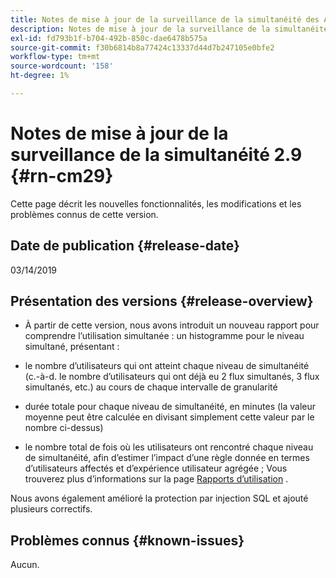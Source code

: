 ```yaml
---
title: Notes de mise à jour de la surveillance de la simultanéité des Adobes 2.9
description: Notes de mise à jour de la surveillance de la simultanéité des Adobes 2.9
exl-id: fd793b1f-b704-492b-850c-dae6478b575a
source-git-commit: f30b6814b8a77424c13337d44d7b247105e0bfe2
workflow-type: tm+mt
source-wordcount: '158'
ht-degree: 1%

---
```


# Notes de mise à jour de la surveillance de la simultanéité 2.9 {#rn-cm29}

Cette page décrit les nouvelles fonctionnalités, les modifications et les problèmes connus de cette version.

## Date de publication {#release-date}

03/14/2019


## Présentation des versions {#release-overview}

* À partir de cette version, nous avons introduit un nouveau rapport pour comprendre l’utilisation simultanée : un histogramme pour le niveau simultané, présentant :

* le nombre d’utilisateurs qui ont atteint chaque niveau de simultanéité (c.-à-d. le nombre d’utilisateurs qui ont déjà eu 2 flux simultanés, 3 flux simultanés, etc.) au cours de chaque intervalle de granularité
* durée totale pour chaque niveau de simultanéité, en minutes (la valeur moyenne peut être calculée en divisant simplement cette valeur par le nombre ci-dessus)
* le nombre total de fois où les utilisateurs ont rencontré chaque niveau de simultanéité, afin d’estimer l’impact d’une règle donnée en termes d’utilisateurs affectés et d’expérience utilisateur agrégée ;
Vous trouverez plus d’informations sur la page [Rapports d’utilisation](/help/concurrency-monitoring/cm-usage-reports.md) .

Nous avons également amélioré la protection par injection SQL et ajouté plusieurs correctifs.

## Problèmes connus {#known-issues}

Aucun.
